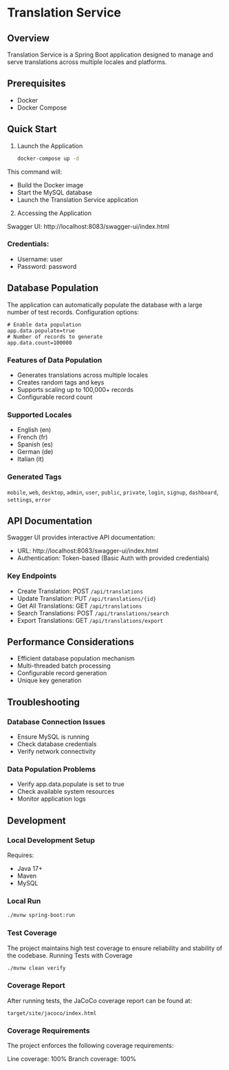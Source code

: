 # Translation Service

## Overview
Translation Service is a Spring Boot application designed to manage and serve translations across multiple locales and platforms.

## Prerequisites
- Docker
- Docker Compose

## Quick Start
1. Launch the Application
   ```bash
   docker-compose up -d
This command will:

* Build the Docker image
* Start the MySQL database
* Launch the Translation Service application


2. Accessing the Application

Swagger UI: http://localhost:8083/swagger-ui/index.html

### Credentials:

* Username: user
* Password: password

## Database Population
The application can automatically populate the database with a large number of test records.
Configuration options:

```
# Enable data population
app.data.populate=true
# Number of records to generate
app.data.count=100000
```

### Features of Data Population

* Generates translations across multiple locales
* Creates random tags and keys
* Supports scaling up to 100,000+ records
* Configurable record count

### Supported Locales

* English (en)
* French (fr)
* Spanish (es)
* German (de)
* Italian (it)

### Generated Tags

`mobile`, `web`, `desktop`, `admin`, `user`, `public`, `private`, `login`, `signup`, `dashboard`, `settings`, `error`

## API Documentation

Swagger UI provides interactive API documentation:

* URL: http://localhost:8083/swagger-ui/index.html
* Authentication: Token-based (Basic Auth with provided credentials)

### Key Endpoints

* Create Translation: POST `/api/translations`
* Update Translation: PUT `/api/translations/{id}`
* Get All Translations: GET `/api/translations`
* Search Translations: POST `/api/translations/search`
* Export Translations: GET `/api/translations/export`

## Performance Considerations

* Efficient database population mechanism
* Multi-threaded batch processing
* Configurable record generation
* Unique key generation

## Troubleshooting
### Database Connection Issues

* Ensure MySQL is running
* Check database credentials
* Verify network connectivity

### Data Population Problems

* Verify app.data.populate is set to true
* Check available system resources
* Monitor application logs

## Development
### Local Development Setup
Requires:

* Java 17+
* Maven
* MySQL

### Local Run
```bash
./mvnw spring-boot:run
```
### Test Coverage
The project maintains high test coverage to ensure reliability and stability of the codebase.
Running Tests with Coverage
```bash
./mvnw clean verify
```
### Coverage Report
After running tests, the JaCoCo coverage report can be found at:
```
target/site/jacoco/index.html
```
### Coverage Requirements
The project enforces the following coverage requirements:

Line coverage: 100%
Branch coverage: 100%
